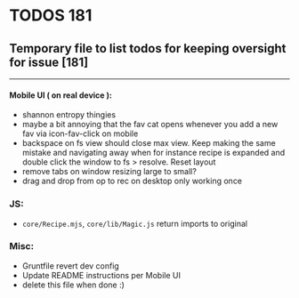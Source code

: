 # TODOS 181
## Temporary file to list todos for keeping oversight for issue [181]

---

#### Mobile UI ( on real device ):
- shannon entropy thingies
- maybe a bit annoying that the fav cat opens whenever you add a new fav via icon-fav-click on mobile
- backspace on fs view should close max view. Keep making the same mistake and navigating away when for instance recipe is expanded and double click the window to fs > resolve. Reset layout
- remove tabs on window resizing large to small?
- drag and drop from op to rec on desktop only working once

### JS:
- `core/Recipe.mjs`, `core/lib/Magic.js` return imports to original

### Misc:
- Gruntfile revert dev config
- Update README instructions per Mobile UI
- delete this file when done :)

